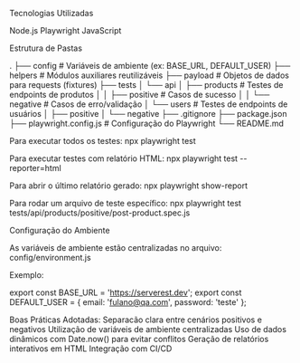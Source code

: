 Tecnologias Utilizadas

Node.js
Playwright
JavaScript

Estrutura de Pastas

.
├── config                 # Variáveis de ambiente (ex: BASE_URL, DEFAULT_USER)
├── helpers                # Módulos auxiliares reutilizáveis
├── payload                # Objetos de dados para requests (fixtures)
├── tests
│   └── api
│       ├── products       # Testes de endpoints de produtos
│       │   ├── positive   # Casos de sucesso
│       │   └── negative   # Casos de erro/validação
│       └── users          # Testes de endpoints de usuários
│           ├── positive
│           └── negative
├── .gitignore
├── package.json
├── playwright.config.js  # Configuração do Playwright
└── README.md


Para executar todos os testes:
npx playwright test

Para executar testes com relatório HTML:
npx playwright test --reporter=html

Para abrir o último relatório gerado:
npx playwright show-report

Para rodar um arquivo de teste específico:
npx playwright test tests/api/products/positive/post-product.spec.js

Configuração do Ambiente

As variáveis de ambiente estão centralizadas no arquivo:
config/environment.js

Exemplo:

export const BASE_URL = 'https://serverest.dev';
export const DEFAULT_USER = {
  email: 'fulano@qa.com',
  password: 'teste'
};

Boas Práticas Adotadas:
Separacão clara entre cenários positivos e negativos
Utilização de variáveis de ambiente centralizadas
Uso de dados dinâmicos com Date.now() para evitar conflitos
Geração de relatórios interativos em HTML
Integração com CI/CD

